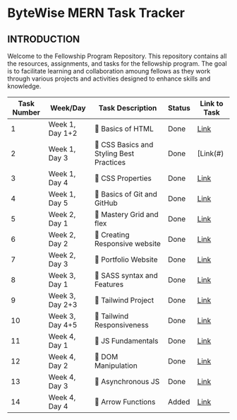 # ByteWise MERN Task Tracker

## INTRODUCTION
Welcome to the Fellowship Program Repository. This repository contains all the resources, assignments, and tasks for the fellowship program. The goal is to facilitate learning and collaboration amoung fellows as they work through various projects and activities designed to enhance skills and knowledge.

| Task Number | Week/Day      | Task Description      | Status  | Link to Task         |
|-------------|---------------|-----------------------|---------|----------------------|
| 1           | Week 1, Day 1+2 | 🔔 Basics of HTML   | Done    | [Link](#)            |
| 2           | Week 1, Day 3 | 🔔 CSS Basics and Styling Best Practices | Done    | [Link(#) |
| 3           | Week 1, Day 4 | 🔔 CSS Properties| Done | [Link](#) |
| 4           | Week 1, Day 5 | 🔔 Basics of Git and GitHub | Done | [Link](#)            |
| 5           | Week 2, Day 1 | 🔔 Mastery Grid and flex| Done | [Link](#)            |
| 6           | Week 2, Day 2 | 🔔 Creating Responsive website | Done | [Link](#)            |
| 7           | Week 2, Day 3 | 🔔 Portfolio Website | Done | [Link](#)            |
| 8           | Week 3, Day 1 | 🔔 SASS syntax and Features | Done | [Link](#)            |
| 9           | Week 3, Day 2+3 | 🔔 Tailwind Project | Done | [Link](#)            |
| 10           | Week 3, Day 4+5 | 🔔 Tailwind Responsiveness | Done | [Link](#)            |
| 11           | Week 4, Day 1 | 🔔 JS Fundamentals | Done | [Link](#)            |
| 12           | Week 4, Day 2 | 🔔 DOM Manipulation | Done | [Link](#)            |
| 13           | Week 4, Day 3 | 🔔 Asynchronous JS | Done | [Link](#)            |
| 14           | Week 4, Day 4 | 🔔 Arrow Functions | Added | [Link](#)            |
